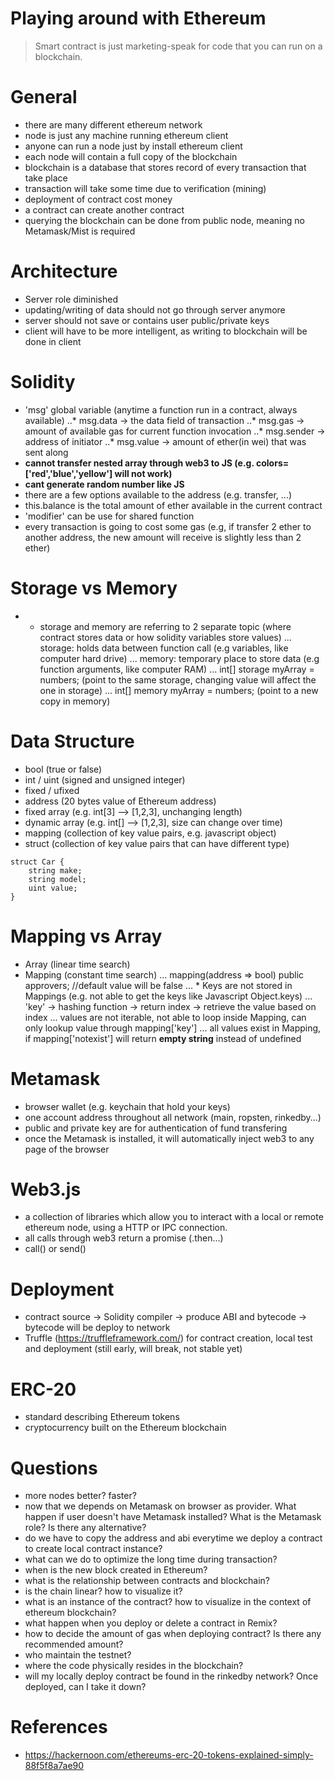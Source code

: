 # Playing around with Ethereum

> Smart contract is just marketing-speak for code that you can run on a blockchain.

# General
- there are many different ethereum network
- node is just any machine running ethereum client
- anyone can run a node just by install ethereum client
- each node will contain a full copy of the blockchain
- blockchain is a database that stores record of every transaction that take place
- transaction will take some time due to verification (mining)
- deployment of contract cost money
- a contract can create another contract
- querying the blockchain can be done from public node, meaning no Metamask/Mist is required

# Architecture
- Server role diminished
- updating/writing of data should not go through server anymore
- server should not save or contains user public/private keys
- client will have to be more intelligent, as writing to blockchain will be done in client

# Solidity
- 'msg' global variable (anytime a function run in a contract, always available)
..* msg.data -> the data field of transaction
..* msg.gas -> amount of available gas for current function invocation
..* msg.sender -> address of initiator
..* msg.value -> amount of ether(in wei) that was sent along
- **cannot transfer nested array through web3 to JS (e.g. colors=['red','blue','yellow'] will not work)**
- **cant generate random number like JS**
- there are a few options available to the address (e.g. transfer, ...)
- this.balance is the total amount of ether available in the current contract
- 'modifier' can be use for shared function
- every transaction is going to cost some gas (e.g, if transfer 2 ether to another address, the new amount will receive is slightly less than 2 ether)

# Storage vs Memory
- * storage and memory are referring to 2 separate topic (where contract stores data or how solidity variables store values)
... storage: holds data between function call (e.g variables, like computer hard drive)
... memory: temporary place to store data (e.g function arguments, like computer RAM)
... int[] storage myArray = numbers; (point to the same storage, changing value will affect the one in storage)
... int[] memory myArray = numbers; (point to a new copy in memory)

# Data Structure
- bool (true or false)
- int / uint (signed and unsigned integer)
- fixed / ufixed 
- address (20 bytes value of Ethereum address)
- fixed array (e.g. int[3] --> [1,2,3], unchanging length)
- dynamic array (e.g. int[] --> [1,2,3], size can change over time)
- mapping (collection of key value pairs, e.g. javascript object)
- struct (collection of key value pairs that can have different type)
```
struct Car {
    string make;
    string model;
    uint value;
}
```

# Mapping vs Array
- Array (linear time search)
- Mapping (constant time search)
... mapping(address => bool) public approvers; //default value will be false
... * Keys are not stored in Mappings (e.g. not able to get the keys like Javascript Object.keys)
... 'key' -> hashing function -> return index -> retrieve the value based on index
... values are not iterable, not able to loop inside Mapping, can only lookup value through mapping['key']
... all values exist in Mapping, if mapping['notexist'] will return **empty string** instead of undefined

# Metamask
- browser wallet (e.g. keychain that hold your keys)
- one account address throughout all network (main, ropsten, rinkedby...)
- public and private key are for authentication of fund transfering
- once the Metamask is installed, it will automatically inject web3 to any page of the browser

# Web3.js
- a collection of libraries which allow you to interact with a local or remote ethereum node, using a HTTP or IPC connection.
- all calls through web3 return a promise (.then...)
- call() or send()

# Deployment
- contract source -> Solidity compiler -> produce ABI and bytecode -> bytecode will be deploy to network
- Truffle (https://truffleframework.com/) for contract creation, local test and deployment (still early, will break, not stable yet)

# ERC-20
- standard describing Ethereum tokens
- cryptocurrency built on the Ethereum blockchain

# Questions
- more nodes better? faster?
- now that we depends on Metamask on browser as provider. What happen if user doesn't have Metamask installed? What is the Metamask role? Is there any alternative?
- do we have to copy the address and abi everytime we deploy a contract to create local contract instance?
- what can we do to optimize the long time during transaction?
- when is the new block created in Ethereum?
- what is the relationship between contracts and blockchain?
- is the chain linear? how to visualize it?
- what is an instance of the contract? how to visualize in the context of ethereum blockchain?
- what happen when you deploy or delete a contract in Remix?
- how to decide the amount of gas when deploying contract? Is there any recommended amount?
- who maintain the testnet? 
- where the code physically resides in the blockchain?
- will my locally deploy contract be found in the rinkedby network? Once deployed, can I take it down?

# References
- https://hackernoon.com/ethereums-erc-20-tokens-explained-simply-88f5f8a7ae90